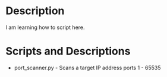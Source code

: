 # Description 
I am learning how to script here.
# Scripts and Descriptions 
+ port_scanner.py - Scans a target IP address ports 1 - 65535
